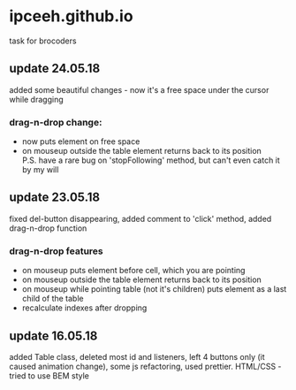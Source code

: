 # ipceeh.github.io
task for brocoders
## update 24.05.18
added some beautiful changes - now it's a free space under the cursor while dragging
### drag-n-drop change:
* now puts element on free space
* on mouseup outside the table element returns back to its position<br>
P.S. have a rare bug on 'stopFollowing' method, but can't even catch it by my will
## update 23.05.18
fixed del-button disappearing, added comment to 'click' method, added drag-n-drop function
### drag-n-drop features
* on mouseup puts element before cell, which you are pointing
* on mouseup outside the table element returns back to its position
* on mouseup while pointing table (not it's children) puts element as a last child of the table
* recalculate indexes after dropping

## update 16.05.18
added Table class, deleted most id and listeners, left 4 buttons only (it caused animation change), some js refactoring, used prettier. HTML/CSS - tried to use BEM style
